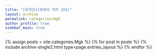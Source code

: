 ```yaml
---
title: "[모각코](모여서 각자 코딩)"
layout: archive
permalink: categories/mgk
author_profile: true
sidebar_main: true
---
```



{% assign posts = site.categories.Mgk %}
{% for post in posts %} {% include archive-single2.html type=page.entries_layout %} {% endfor %}
